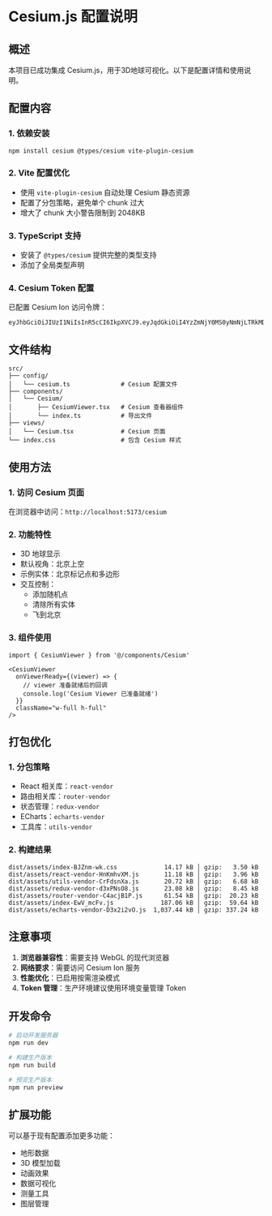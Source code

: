 # Cesium.js 配置说明

## 概述
本项目已成功集成 Cesium.js，用于3D地球可视化。以下是配置详情和使用说明。

## 配置内容

### 1. 依赖安装
```bash
npm install cesium @types/cesium vite-plugin-cesium
```

### 2. Vite 配置优化
- 使用 `vite-plugin-cesium` 自动处理 Cesium 静态资源
- 配置了分包策略，避免单个 chunk 过大
- 增大了 chunk 大小警告限制到 2048KB

### 3. TypeScript 支持
- 安装了 `@types/cesium` 提供完整的类型支持
- 添加了全局类型声明

### 4. Cesium Token 配置
已配置 Cesium Ion 访问令牌：
```
eyJhbGciOiJIUzI1NiIsInR5cCI6IkpXVCJ9.eyJqdGkiOiI4YzZmNjY0MS0yNmNjLTRkMDQtOTk2ZS04ZjM2NDUzNzc1NDAiLCJpZCI6Mjc1MzYzLCJpYXQiOjE3MzkzNTE0NTl9.OKBa5UnL_esutACrX6Q_UBTB9GQV5XmDD4V4Qyt5atQ
```

## 文件结构

```
src/
├── config/
│   └── cesium.ts              # Cesium 配置文件
├── components/
│   └── Cesium/
│       ├── CesiumViewer.tsx   # Cesium 查看器组件
│       └── index.ts           # 导出文件
├── views/
│   └── Cesium.tsx             # Cesium 页面
└── index.css                  # 包含 Cesium 样式
```

## 使用方法

### 1. 访问 Cesium 页面
在浏览器中访问：`http://localhost:5173/cesium`

### 2. 功能特性
- 3D 地球显示
- 默认视角：北京上空
- 示例实体：北京标记点和多边形
- 交互控制：
  - 添加随机点
  - 清除所有实体
  - 飞到北京

### 3. 组件使用
```tsx
import { CesiumViewer } from '@/components/Cesium'

<CesiumViewer 
  onViewerReady={(viewer) => {
    // viewer 准备就绪后的回调
    console.log('Cesium Viewer 已准备就绪')
  }}
  className="w-full h-full"
/>
```

## 打包优化

### 1. 分包策略
- React 相关库：`react-vendor`
- 路由相关库：`router-vendor`
- 状态管理：`redux-vendor`
- ECharts：`echarts-vendor`
- 工具库：`utils-vendor`

### 2. 构建结果
```
dist/assets/index-BJZnm-wk.css             14.17 kB │ gzip:   3.50 kB
dist/assets/react-vendor-HnKmhvXM.js       11.18 kB │ gzip:   3.96 kB
dist/assets/utils-vendor-CrFdsnXa.js       20.72 kB │ gzip:   6.68 kB
dist/assets/redux-vendor-d3xPNsO8.js       23.08 kB │ gzip:   8.45 kB
dist/assets/router-vendor-C4acjB1P.js      61.54 kB │ gzip:  20.23 kB
dist/assets/index-EwV_mcFv.js             187.06 kB │ gzip:  59.64 kB
dist/assets/echarts-vendor-D3x2i2vO.js  1,037.44 kB │ gzip: 337.24 kB
```

## 注意事项

1. **浏览器兼容性**：需要支持 WebGL 的现代浏览器
2. **网络要求**：需要访问 Cesium Ion 服务
3. **性能优化**：已启用按需渲染模式
4. **Token 管理**：生产环境建议使用环境变量管理 Token

## 开发命令

```bash
# 启动开发服务器
npm run dev

# 构建生产版本
npm run build

# 预览生产版本
npm run preview
```

## 扩展功能

可以基于现有配置添加更多功能：
- 地形数据
- 3D 模型加载
- 动画效果
- 数据可视化
- 测量工具
- 图层管理
